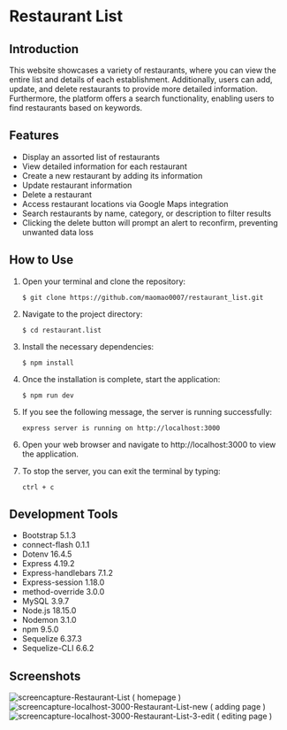 # Restaurant List

## Introduction
This website showcases a variety of restaurants, where you can view the entire list and details of each establishment. Additionally, users can add, update, and delete restaurants to provide more detailed information. Furthermore, the platform offers a search functionality, enabling users to find restaurants based on keywords.

## Features

- Display an assorted list of restaurants
- View detailed information for each restaurant
- Create a new restaurant by adding its information
- Update restaurant information
- Delete a restaurant
- Access restaurant locations via Google Maps integration
- Search restaurants by name, category, or description to filter results
- Clicking the delete button will prompt an alert to reconfirm, preventing unwanted data loss

## How to Use
1. Open your terminal and clone the repository:
   ```shell
   $ git clone https://github.com/maomao0007/restaurant_list.git
2. Navigate to the project directory:
   ```shell
   $ cd restaurant.list
3. Install the necessary dependencies:
   ```shell
   $ npm install
4. Once the installation is complete, start the application:
   ```shell
   $ npm run dev
5. If you see the following message, the server is running successfully:
   ```shell
   express server is running on http://localhost:3000
6. Open your web browser and navigate to http://localhost:3000 to view the application.

7. To stop the server, you can exit the terminal by typing:
   ```shell
   ctrl + c
   
## Development Tools
- Bootstrap 5.1.3
- connect-flash 0.1.1
- Dotenv 16.4.5
- Express 4.19.2
- Express-handlebars 7.1.2
- Express-session 1.18.0
- method-override 3.0.0
- MySQL 3.9.7
- Node.js 18.15.0
- Nodemon 3.1.0
- npm 9.5.0
- Sequelize 6.37.3
- Sequelize-CLI 6.6.2

## Screenshots
![screencapture-Restaurant-List  ( homepage )](https://github.com/maomao0007/restaurant_list/assets/164178703/15fa9d5c-5ce1-403f-b6f5-a56d9a5eb07b)
![screencapture-localhost-3000-Restaurant-List-new ( adding page ) ](https://github.com/maomao0007/restaurant_list/assets/164178703/40086186-6f0d-4f0a-a6b6-acc155de18d8)
![screencapture-localhost-3000-Restaurant-List-3-edit ( editing page )](https://github.com/maomao0007/restaurant_list/assets/164178703/81b344ce-e884-428d-aae0-26bab66be8e1)
